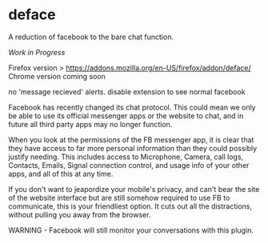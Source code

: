 deface
=============
A reduction of facebook to the bare chat function.

*Work in Progress*

Firefox version > https://addons.mozilla.org/en-US/firefox/addon/deface/
Chrome version coming soon

no 'message recieved' alerts.
disable extension to see normal facebook


Facebook has recently changed its chat protocol.
This could mean we only be able to use its official messenger apps or the website to chat, and in future all third party apps may no longer function.

When you look at the permissions of the FB messenger app, it is clear that they have access to far more personal information than they could possibly justify needing. This includes access to Microphone, Camera, call logs, Contacts, Emails, Signal connection control, and usage info of your other apps, and all of this at any time.

If you don't want to jeapordize your mobile's privacy, and can't bear the site of the website interface
but are still somehow required to use FB to communicate, this is your friendliest option.
It cuts out all the distractions, without pulling you away from the browser.

WARNING - Facebook will still monitor your conversations with this plugin.
